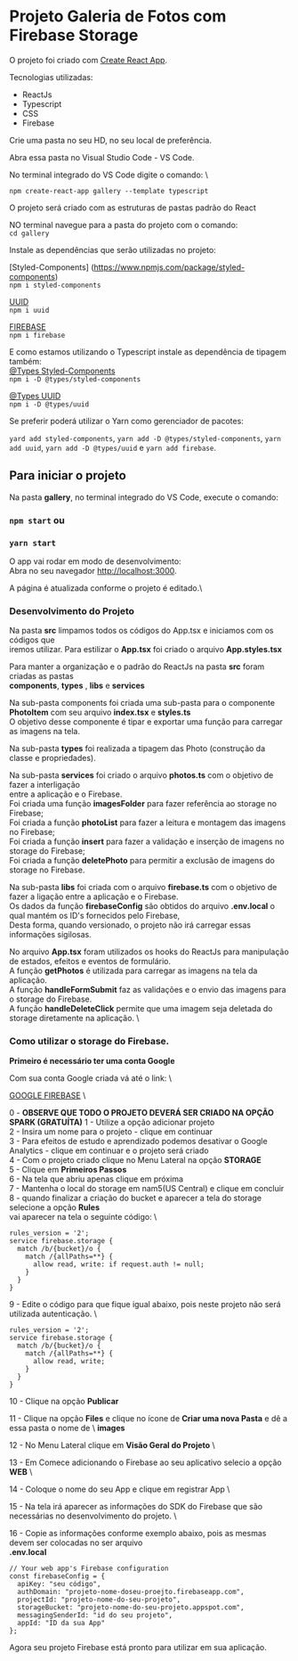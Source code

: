 # Projeto Galeria de Fotos com Firebase Storage

O projeto foi criado com [Create React App](https://github.com/facebook/create-react-app).

Tecnologias utilizadas:

- ReactJs
- Typescript
- CSS
- Firebase

Crie uma pasta no seu HD, no seu local de preferência.

Abra essa pasta no Visual Studio Code - VS Code.

No terminal integrado do VS Code digite o comando: \

`npm create-react-app gallery --template typescript`

O projeto será criado com as estruturas de pastas padrão do React

NO terminal navegue para a pasta do projeto com o comando: \
`cd gallery`

Instale as dependências que serão utilizadas no projeto:

[Styled-Components] (https://www.npmjs.com/package/styled-components) \
`npm i styled-components`

[UUID](https://www.npmjs.com/package/uuid) \
`npm i uuid`

[FIREBASE](https://www.npmjs.com/package/firebase) \
`npm i firebase`

E como estamos utilizando o Typescript instale as dependência de tipagem também: \
[@Types Styled-Components](https://www.npmjs.com/package/@types/styled-components) \
`npm i -D @types/styled-components`

[@Types UUID](https://www.npmjs.com/package/@types/uuid) \
`npm i -D @types/uuid`

Se preferir poderá utilizar o Yarn como gerenciador de pacotes:

`yard add styled-components`, `yarn add -D @types/styled-components`, `yarn add uuid`, `yarn add -D @types/uuid` e `yarn add firebase`.

## Para iniciar o projeto

Na pasta **gallery**, no terminal integrado do VS Code, execute o comando:

### `npm start` ou
### `yarn start`

O app vai rodar em modo de desenvolvimento:\
Abra no seu navegador [http://localhost:3000](http://localhost:3000).

A página é atualizada conforme o projeto é editado.\

### Desenvolvimento do Projeto

Na pasta **src** limpamos todos os códigos do App.tsx e iniciamos com os códigos que \
iremos utilizar.
Para estilizar o **App.tsx** foi criado o arquivo **App.styles.tsx**

Para manter a organização e o padrão do ReactJs na pasta **src** foram criadas as pastas \
**components**, **types** , **libs** e **services**

Na sub-pasta components foi criada uma sub-pasta para o componente **PhotoItem** com seu arquivo **index.tsx** e **styles.ts** \
O objetivo desse componente é tipar e exportar uma função para carregar as imagens na tela.

Na sub-pasta **types** foi realizada a tipagem das Photo (construção da classe e propriedades).

Na sub-pasta **services** foi criado o arquivo **photos.ts** com o objetivo de fazer a interligação \
entre a aplicação e o Firebase. \
Foi criada uma função **imagesFolder** para fazer referência ao storage no Firebase; \
Foi criada a função **photoList** para fazer a leitura e montagem das imagens no Firebase; \
Foi criada a função **insert** para fazer a validação e inserção de imagens no storage do Firebase; \
Foi criada a função **deletePhoto** para permitir a exclusão de imagens do storage no Firebase.

Na sub-pasta **libs** foi criada com o arquivo **firebase.ts** com o objetivo de fazer a ligação entre a aplicação e o Firebase. \
Os dados da função **firebaseConfig** são obtidos do arquivo **.env.local** o qual mantém os ID's fornecidos pelo Firebase, \
Desta forma, quando versionado, o projeto não irá carregar essas informações sigilosas.

No arquivo **App.tsx** foram utilizados os hooks do ReactJs para manipulação de estados, efeitos e eventos de formulário. \
A função **getPhotos** é utilizada para carregar as imagens na tela da aplicação. \
A função **handleFormSubmit** faz as validações e o envio das imagens para o storage do Firebase. \
A função **handleDeleteClick** permite que uma imagem seja deletada do storage diretamente na aplicação. \

### Como utilizar o storage do Firebase.

**Primeiro é necessário ter uma conta Google**

Com sua conta Google criada vá até o link: \

[GOOGLE FIREBASE](https://console.firebase.google.com/?hl=pt) \

0 - **OBSERVE QUE TODO O PROJETO DEVERÁ SER CRIADO NA OPÇÃO SPARK (GRATUÍTA)**
1 - Utilize a opção adicionar projeto \
2 - Insira um nome para o projeto - clique em continuar \
3 - Para efeitos de estudo e aprendizado podemos desativar o Google Analytics - clique em continuar e o projeto será criado \
4 - Com o projeto criado clique no Menu Lateral na opção **STORAGE** \
5 - Clique em **Primeiros Passos** \
6 - Na tela que abriu apenas clique em próxima \
7 - Mantenha o local do storage em nam5(US Central) e clique em concluir \
8 - quando finalizar a criação do bucket e aparecer a tela do storage selecione a opção **Rules** \
 vai aparecer na tela o seguinte código: \

```
rules_version = '2';
service firebase.storage {
  match /b/{bucket}/o {
    match /{allPaths=**} {
      allow read, write: if request.auth != null;
    }
  }
}
```
9 - Edite o código para que fique igual abaixo, pois neste projeto não será utilizada autenticação. \

```
rules_version = '2';
service firebase.storage {
  match /b/{bucket}/o {
    match /{allPaths=**} {
      allow read, write;
    }
  }
}
```
10 - Clique na opção **Publicar**

11 - Clique na opção **Files** e clique no ícone de **Criar uma nova Pasta** e dê a essa pasta o nome de \ **images**

12 - No Menu Lateral clique em **Visão Geral do Projeto** \

13 - Em Comece adicionando o Firebase ao seu aplicativo selecio a opção **WEB** \

14 - Coloque o nome do seu App e clique em registrar App \

15 - Na tela irá aparecer as informações do SDK do Firebase que são necessárias no desenvolvimento do projeto. \

16 - Copie as informações conforme exemplo abaixo, pois as mesmas devem ser colocadas no ser arquivo \
**.env.local**
```
// Your web app's Firebase configuration
const firebaseConfig = {
  apiKey: "seu código",
  authDomain: "projeto-nome-doseu-proejto.firebaseapp.com",
  projectId: "projeto-nome-do-seu-projeto",
  storageBucket: "projeto-nome-do-seu-projeto.appspot.com",
  messagingSenderId: "id do seu projeto",
  appId: "ID da sua App"
};

```
Agora seu projeto Firebase está pronto para utilizar em sua aplicação.
